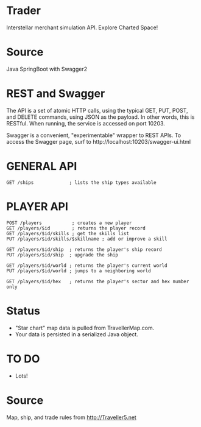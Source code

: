 # Trader
Interstellar merchant simulation API. Explore Charted Space!

# Source
Java SpringBoot with Swagger2

# REST and Swagger
The API is a set of atomic HTTP calls, using the typical GET, PUT, POST, and DELETE
commands, using JSON as the payload.  In other words, this is RESTful. When running,
the service is accessed on port 10203.

Swagger is a convenient, "experimentable" wrapper to REST APIs. To access the Swagger
page, surf to http://localhost:10203/swagger-ui.html

# GENERAL API
```
GET /ships             ; lists the ship types available
```

# PLAYER API
```
POST /players           ; creates a new player
GET /players/$id        ; returns the player record
GET /players/$id/skills ; get the skills list
PUT /players/$id/skills/$skillname ; add or improve a skill

GET /players/$id/ship  ; returns the player's ship record
PUT /players/$id/ship  ; upgrade the ship

GET /players/$id/world ; returns the player's current world
PUT /players/$id/world ; jumps to a neighboring world

GET /players/$id/hex   ; returns the player's sector and hex number only
```

# Status
* "Star chart" map data is pulled from TravellerMap.com.
* Your data is persisted in a serialized Java object.

# TO DO
* Lots!

# Source
Map, ship, and trade rules from http://Traveller5.net

